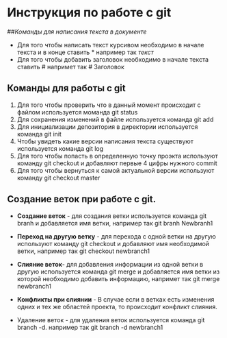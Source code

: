 # Инструкция по работе с git
##*Команды для написания текста в документе*

* Для того чтобы написать текст курсивом необходимо в начале текста и в конце ставить * например так *текст*
* Для того чтобы добавить заголовок необходимо в начале текста ставить # напримет так # Заголовок
## Команды для работы с git
1. Для того чтобы проверить что в данный момент происходит с файлом используется моманда git status
2. Для сохранения изменений в файле используется команда git add
3. Для инициализации депозитория в директории используется команда git init
4. Чтобы увидеть какие версии написания текста существуют используется команда git log
5. Для того чтобы попасть в определенную точку проэкта используют команду git checkout и добавляют первые 4 цифры нужного commit
6. Для того чтобы вернуться к самой актуальной версии используют команду git checkout master

## Создание веток при работе с git.

* **Создание веток** - для создания ветки используется команда git branh и добавляется имя ветки, например так git branh Newbranh1
* **Переход на другую ветку** - для перехода с одной ветки на другую используют команду git checkout и добавляют имя необходимой ветки, например так git checkout newbranch1

* **Слияние веток**- для добавления информации из одной ветки в другую используется команда git merge и добавляется имя ветки из которой необходимо добавить информацию, напримет так git merge newbranch1

* **Конфликты при слиянии** - В случае если в ветках есть изменения одних и тех же областей проекта, то происходит конфликт слияния.

* Удаление веток - для удаления веток используется команда git branch -d. например так git branch -d newbranch1
